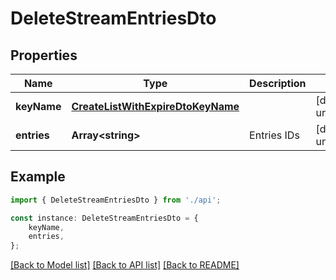 # DeleteStreamEntriesDto


## Properties

Name | Type | Description | Notes
------------ | ------------- | ------------- | -------------
**keyName** | [**CreateListWithExpireDtoKeyName**](CreateListWithExpireDtoKeyName.md) |  | [default to undefined]
**entries** | **Array&lt;string&gt;** | Entries IDs | [default to undefined]

## Example

```typescript
import { DeleteStreamEntriesDto } from './api';

const instance: DeleteStreamEntriesDto = {
    keyName,
    entries,
};
```

[[Back to Model list]](../README.md#documentation-for-models) [[Back to API list]](../README.md#documentation-for-api-endpoints) [[Back to README]](../README.md)
